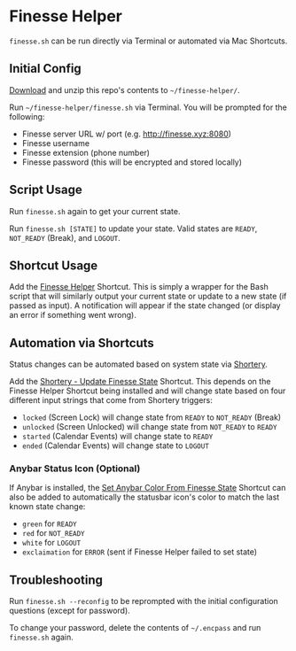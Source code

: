 # Finesse Helper

`finesse.sh` can be run directly via Terminal or automated via Mac Shortcuts.

## Initial Config

[Download](https://github.com/iznaut/finesse-helper/archive/refs/heads/main.zip) and unzip this repo's contents to `~/finesse-helper/`.

Run `~/finesse-helper/finesse.sh` via Terminal. You will be prompted for the following:

- Finesse server URL w/ port (e.g. http://finesse.xyz:8080)
- Finesse username
- Finesse extension (phone number)
- Finesse password (this will be encrypted and stored locally)

## Script Usage

Run `finesse.sh` again to get your current state.

Run `finesse.sh [STATE]` to update your state. Valid states are `READY`, `NOT_READY` (Break), and `LOGOUT`.

## Shortcut Usage

Add the [Finesse Helper](https://www.icloud.com/shortcuts/d78afd1eda174489899b1e24699bb578) Shortcut. This is simply a wrapper for the Bash script that will similarly output your current state or update to a new state (if passed as input). A notification will appear if the state changed (or display an error if something went wrong).

## Automation via Shortcuts

Status changes can be automated based on system state via [Shortery](https://apps.apple.com/us/app/shortery/id1594183810).

Add the [Shortery - Update Finesse State](https://www.icloud.com/shortcuts/bbd28d916b45422f8ae6366bbe160692) Shortcut. This depends on the Finesse Helper Shortcut being installed and will change state based on four different input strings that come from Shortery triggers:

- `locked` (Screen Lock) will change state from `READY` to `NOT_READY` (Break)
- `unlocked` (Screen Unlocked) will change state from `NOT_READY` to `READY`
- `started` (Calendar Events) will change state to `READY`
- `ended` (Calendar Events) will change state to `LOGOUT`

### Anybar Status Icon (Optional)

If Anybar is installed, the [Set Anybar Color From Finesse State](https://www.icloud.com/shortcuts/ec0d0626ebef428b935ebc03b9c6120d) Shortcut can also be added to automatically the statusbar icon's color to match the last known state change:

- `green` for `READY`
- `red` for `NOT_READY`
- `white` for `LOGOUT`
- `exclaimation` for `ERROR` (sent if Finesse Helper failed to set state)

## Troubleshooting

Run `finesse.sh --reconfig` to be reprompted with the initial configuration questions (except for password).

To change your password, delete the contents of `~/.encpass` and run `finesse.sh` again.